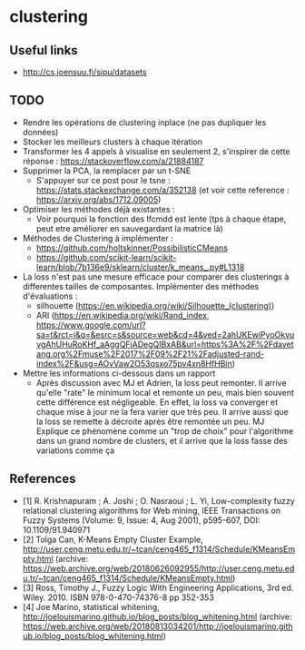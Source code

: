 # clustering
## Useful links
* http://cs.joensuu.fi/sipu/datasets


## TODO
* Rendre les opérations de clustering inplace (ne pas dupliquer les données)
* Stocker les meilleurs clusters à chaque itération
* Transformer les 4 appels à visualise en seulement 2, s'inspirer de cette réponse : https://stackoverflow.com/a/21884187
* Supprimer la PCA, la remplacer par un t-SNE
  * S'appuyer sur ce post pour le tsne : https://stats.stackexchange.com/a/352138 (et voir cette reference : https://arxiv.org/abs/1712.09005)
* Optimiser les méthodes déjà existantes :
  * Voir pourquoi la fonction des lfcmdd est lente (tps à chaque étape, peut etre améliorer en sauvegardant la matrice là)
* Méthodes de Clustering à implémenter :
  * https://github.com/holtskinner/PossibilisticCMeans
  * https://github.com/scikit-learn/scikit-learn/blob/7b136e9/sklearn/cluster/k_means_.py#L1318
* La loss n'est pas une mesure efficace pour comparer des clusterings à differentes tailles de composantes. Implémenter des méthodes d'évaluations :
  * silhouette (https://en.wikipedia.org/wiki/Silhouette_(clustering))
  * ARI (https://en.wikipedia.org/wiki/Rand_index, https://www.google.com/url?sa=t&rct=j&q=&esrc=s&source=web&cd=4&ved=2ahUKEwiPyoOkvuvgAhUHuRoKHf_aAggQFjADegQIBxAB&url=https%3A%2F%2Fdavetang.org%2Fmuse%2F2017%2F09%2F21%2Fadjusted-rand-index%2F&usg=AOvVaw2O53qsxo75pv4xn8HfHBin)
* Mettre les informations ci-dessous dans un rapport
  * Après discussion avec MJ et Adrien, la loss peut remonter. Il arrive qu'elle "rate" le minimum local et remonte un peu, mais bien souvent cette différence est négligeable. En effet, la loss va converger et chaque mise à jour ne la fera varier que très peu. Il arrive aussi que la loss se remette à décroite après être remontée un peu. MJ Explique ce phénomène comme un "trop de choix" pour l'algorithme dans un grand nombre de clusters, et il arrive que la loss fasse des variations comme ça


## References
* [1] R. Krishnapuram ; A. Joshi ; O. Nasraoui ; L. Yi, Low-complexity fuzzy relational clustering algorithms for Web mining,  IEEE Transactions on Fuzzy Systems (Volume: 9, Issue: 4, Aug 2001), p595-607, DOI: 10.1109/91.940971
* [2] Tolga Can, K-Means Empty Cluster Example, http://user.ceng.metu.edu.tr/~tcan/ceng465_f1314/Schedule/KMeansEmpty.html (archive: https://web.archive.org/web/20180626092955/http://user.ceng.metu.edu.tr/~tcan/ceng465_f1314/Schedule/KMeansEmpty.html)
* [3] Ross, Timothy J., Fuzzy Logic With Engineering Applications, 3rd ed. Wiley. 2010. ISBN 978-0-470-74376-8 pp 352-353
* [4] Joe Marino, statistical whitening, http://joelouismarino.github.io/blog_posts/blog_whitening.html (archive: https://web.archive.org/web/20180813034201/http://joelouismarino.github.io/blog_posts/blog_whitening.html)
